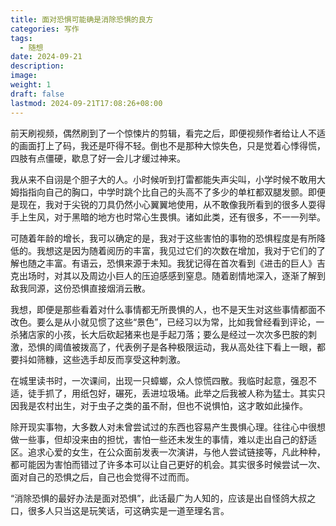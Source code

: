 ```yaml
---
title: 面对恐惧可能确是消除恐惧的良方
categories: 写作
tags:
  - 随想
date: 2024-09-21
description: 
image: 
weight: 1
draft: false
lastmod: 2024-09-21T17:08:26+08:00
---
```

前天刷视频，偶然刷到了一个惊悚片的剪辑，看完之后，即便视频作者给让人不适的画面打上了码，我还是吓得不轻。倒也不是那种大惊失色，只是觉着心悸得慌，四肢有点僵硬，歇息了好一会儿才缓过神来。

我从来不自诩是个胆子大的人。小时候听到打雷都能失声尖叫，小学时候不敢用大姆指指向自己的胸口，中学时跳个比自己的头高不了多少的单杠都双腿发颤。即便是现在，我对于尖锐的刀具仍然小心翼翼地使用，从不敢像我所看到的很多人耍得手上生风，对于黑暗的地方也时常心生畏惧。诸如此类，还有很多，不一一列举。

可随着年龄的增长，我可以确定的是，我对于这些害怕的事物的恐惧程度是有所降低的。我想这是因为随着阅历的丰富，我见过它们的次数在增加，我对于它们的了解也随之丰富。有语云，恐惧来源于未知。我犹记得在首次看到《进击的巨人》吉克出场时，对其以及周边小巨人的压迫感感到窒息。随着剧情地深入，逐渐了解到敌我同源，这份恐惧直接烟消云散。

我想，即便是那些看着对什么事情都无所畏惧的人，也不是天生对这些事情都面不改色。要么是从小就见惯了这些“景色”，已经习以为常，比如我曾经看到评论，一杀猪店家的小孩，长大后砍起猪来也是手起刀落；要么是经过一次次多巴胺的刺激，恐惧的阈值被拨高了，代表例子是各种极限运动，我从高处往下看上一眼，都要抖如筛糠，这些选手却反而享受这种刺激。

在城里读书时，一次课间，出现一只蟑螂，众人惊慌四散。我临时起意，强忍不适，徒手抓了，用纸包好，碾死，丢进垃圾埇。此举之后我被人称为猛士。其实只因我是农村出生，对于虫子之类的虽不耐，但也不说惧怕，这才敢如此操作。

除开现实事物，大多数人对未曾尝试过的东西也容易产生畏惧心理。往往心中很想做一些事，但却没来由的担忧，害怕一些还未发生的事情，难以走出自己的舒适区。追求心爱的女生，在公众面前发表一次演讲，与他人尝试链接等，凡此种种，都可能因为害怕而错过了许多本可以让自己更好的机会。其实很多时候尝试一次、面对自己的恐惧之后，自己也会觉得不过而而。

“消除恐惧的最好办法是面对恐惧”，此话最广为人知的，应该是出自怪鸽大叔之口，很多人只当这是玩笑话，可这确实是一道至理名言。




